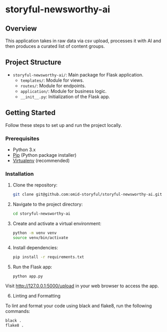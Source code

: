 # storyful-newsworthy-ai

## Overview

This application takes in raw data via csv upload, processes it with AI and then produces a curated list of content groups.

## Project Structure

- `storyful-newsworthy-ai/`: Main package for Flask application.
  - `templates/`: Module for views.
  - `routes/`: Module for endpoints.
  - `application/`: Module for business logic.
  - `__init__.py`: Initialization of the Flask app.


## Getting Started

Follow these steps to set up and run the project locally.

### Prerequisites

- Python 3.x
- [Pip](https://pip.pypa.io/en/stable/installation/) (Python package installer)
- [Virtualenv](https://virtualenv.pypa.io/en/stable/installation/) (recommended)

### Installation

1. Clone the repository:

   ```bash
   git clone git@github.com:omid-storyful/storyful-newsworthy-ai.git
   ```

2. Navigate to the project directory:

	 ```bash
	 cd storyful-newsworthy-ai
	 ```

3. Create and activate a virtual environment:

	 ```bash
	 python -m venv venv
	 source venv/bin/activate
	 ```
4. Install dependencies:

	 ```bash
	 pip install -r requirements.txt
	 ```

5. Run the Flask app:

   ```bash
   python app.py
   ```

Visit http://127.0.0.1:5000/upload in your web browser to access the app.

6. Linting and Formatting

To lint and format your code using black and flake8, run the following commands:

```bash
black .
flake8 .
```